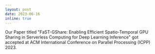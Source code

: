 ```yaml
---
layout: post
date: 2023-06-16
inline: true
---
```

Our Paper titled "FaST-GShare: Enabling Efficient Spatio-Temporal GPU Sharing in Serverless Computing for Deep Learning Inference" got accepted at ACM International Conference on Parallel Processing (ICPP) 2023.
